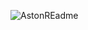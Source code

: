 
![AstonREadme](https://github.com/popovviktor/intensive_one_home_work/assets/124023534/972c2e49-692b-47a3-97f6-a5d6fcb22e97)
